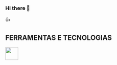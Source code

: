 ### Hi there 👋

<!--
**BELIVABLE-Pedro/BELIVABLE-Pedro** is a ✨ _special_ ✨ repository because its `README.md` (this file) appears on your GitHub profile.

Here are some ideas to get you started:

- 🔭 I’m currently working on HTML
- 🌱 I’m currently learning Scripting
- 👯 I’m looking to collaborate on 
- 🤔 I’m looking for help with money
- 💬 Ask me about nothing
- 📫 How to reach me: you dont.
- 😄 Pronouns: vossa majestade, vossa senhoria, senhor
- ⚡ Fun fact: nem te conto
-->
👍

## FERRAMENTAS E TECNOLOGIAS

<img src="https://cdn.jsdelivr.net/gh/devicons/devicon/icons/github/github-original.svg" width="40" height="40"/>
